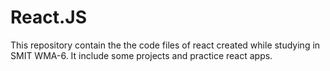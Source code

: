 # React.JS
This repository contain the the code files of react created while studying in SMIT WMA-6. It include some projects and practice react apps.
